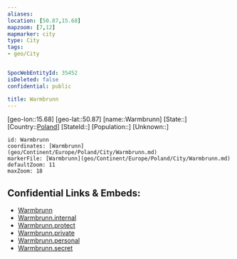 ```yaml
---
aliases: 
location: [50.87,15.68]
mapzoom: [7,12] 
mapmarker: city 
type: City
tags:
- geo/City


SpocWebEntityId: 35452
isDeleted: false
confidential: public

title: Warmbrunn
---
```

[geo-lon::15.68]
[geo-lat::50.87]
[name::Warmbrunn]
[State::]
[Country::[Poland](geo/Continent/Europe/Poland.md)]
[StateId::]
[Population::]
[Unknown::]


```leaflet
id: Warmbrunn
coordinates: [Warmbrunn](geo/Continent/Europe/Poland/City/Warmbrunn.md)
markerFile: [Warmbrunn](geo/Continent/Europe/Poland/City/Warmbrunn.md)
defaultZoom: 11 
maxZoom: 18
```


## Confidential Links & Embeds: 
- [Warmbrunn](../../../../../../_public/geo/Continent/Europe/Poland/City/Warmbrunn.md) 
- [Warmbrunn.internal](../../../../../../_internal/geo/Continent/Europe/Poland/City/Warmbrunn.internal.md) 
- [Warmbrunn.protect](../../../../../../_protect/geo/Continent/Europe/Poland/City/Warmbrunn.protect.md) 
- [Warmbrunn.private](../../../../../../_private/geo/Continent/Europe/Poland/City/Warmbrunn.private.md) 
- [Warmbrunn.personal](../../../../../../_personal/geo/Continent/Europe/Poland/City/Warmbrunn.personal.md) 
- [Warmbrunn.secret](../../../../../../_secret/geo/Continent/Europe/Poland/City/Warmbrunn.secret.md) 
